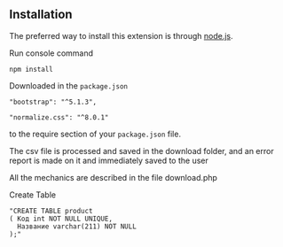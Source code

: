 Installation
------------

The preferred way to install this extension is through [node.js](https://nodejs.org/en/download/).

Run console command

```
npm install
```

Downloaded in the `package.json`

```
"bootstrap": "^5.1.3",
```

```
"normalize.css": "^8.0.1"
```

to the require section of your `package.json` file.

The csv file is processed and saved in the download folder, and an error report is made on it and immediately saved to the user

All the mechanics are described in the file download.php

Create Table
```
"CREATE TABLE product
( Код int NOT NULL UNIQUE,
  Название varchar(211) NOT NULL
);"
```
